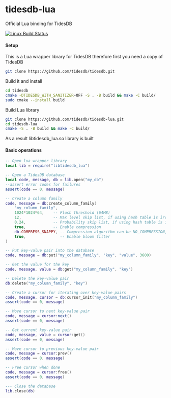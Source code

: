 # tidesdb-lua
Official Lua binding for TidesDB

[![Linux Build Status](https://github.com/tidesdb/tidesdb-lua/actions/workflows/build_and_test_lua.yml/badge.svg)](https://github.com/tidesdb/tidesdb-lua/actions/workflows/build_and_test_lua.yml)

#### Setup

This is a Lua wrapper library for TidesDB therefore first you need
a copy of TidesDB

```bash
git clone https://github.com/tidesdb/tidesdb.git

```
Build it and install
```bash
cd tidesdb
cmake -DTIDESDB_WITH_SANITIZER=OFF -S . -B build && make -C build/
sudo cmake --install build
```

Build Lua library
```bash
git clone https://github.com/tidesdb/tidesdb-lua.git
cd tidesdb-lua
cmake -S . -B build && make -C build/
```
As a result libtidesdb_lua.so library is built
#### Basic operations

```lua
-- Open lua wrapper library
local lib = require("libtidesdb_lua")

-- Open a TidesDB database
local code, message, db = lib.open("my_db")
--assert error codes for failures
assert(code == 0, message)

-- Create a column family
code, message = db:create_column_family(
    "my_column_family", 
    1024*1024*64,    -- Flush threshold (64MB)
    12,              -- Max level skip list, if using hash table is irrelevant
    0.24,            -- Probability skip list, if using hash table is irrelevant
    true,            -- Enable compression
    db.COMPRESS_SNAPPY, -- Compression algorithm can be NO_COMPRESSION, COMPRESS_SNAPPY, COMPRESS_LZ4, COMPRESS_ZSTD
    true,               -- Enable bloom filter
)

-- Put key-value pair into the database
code, message = db:put("my_column_family", "key", "value", 3600)

-- Get the value for the key
code, message, value = db:get("my_column_family", "key")

-- Delete the key-value pair
db:delete("my_column_family", "key")

-- Create a cursor for iterating over key-value pairs
code, message, cursor = db:cursor_init("my_column_family")
assert(code == 0, message)

-- Move cursor to next key-value pair
code, message = cursor:next()
assert(code == 0, message)

-- Get current key-value pair
code, message, value = cursor:get()
assert(code == 0, message)

-- Move cursor to previous key-value pair
code, message = cursor:prev()
assert(code == 0, message)

-- Free cursor when done
code, message = cursor:free()
assert(code == 0, message)

--- Close the database
lib.close(db)
```